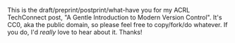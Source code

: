 This is the draft/preprint/postprint/what-have you for my ACRL TechConnect post, "A Gentle Introduction to Modern Version Control". It's CC0, aka the public domain, so please feel free to copy/fork/do whatever. If you do, I'd *really* love to hear about it. Thanks!
